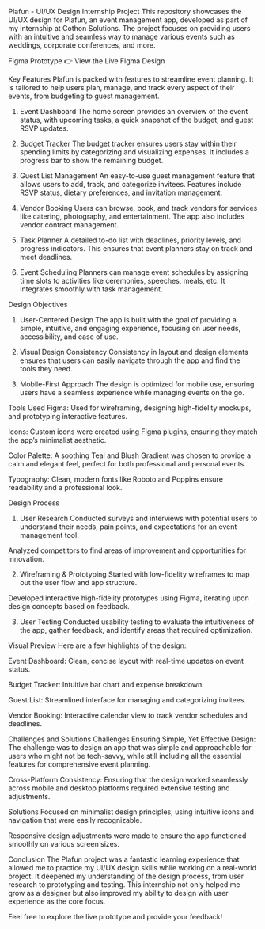 Plafun - UI/UX Design Internship Project
This repository showcases the UI/UX design for Plafun, an event management app, developed as part of my internship at Cothon Solutions. The project focuses on providing users with an intuitive and seamless way to manage various events such as weddings, corporate conferences, and more.

Figma Prototype
👉 View the Live Figma Design

Key Features
Plafun is packed with features to streamline event planning. It is tailored to help users plan, manage, and track every aspect of their events, from budgeting to guest management.

1. Event Dashboard
The home screen provides an overview of the event status, with upcoming tasks, a quick snapshot of the budget, and guest RSVP updates.

2. Budget Tracker
The budget tracker ensures users stay within their spending limits by categorizing and visualizing expenses. It includes a progress bar to show the remaining budget.

3. Guest List Management
An easy-to-use guest management feature that allows users to add, track, and categorize invitees. Features include RSVP status, dietary preferences, and invitation management.

4. Vendor Booking
Users can browse, book, and track vendors for services like catering, photography, and entertainment. The app also includes vendor contract management.

5. Task Planner
A detailed to-do list with deadlines, priority levels, and progress indicators. This ensures that event planners stay on track and meet deadlines.

6. Event Scheduling
Planners can manage event schedules by assigning time slots to activities like ceremonies, speeches, meals, etc. It integrates smoothly with task management.

Design Objectives
1. User-Centered Design
The app is built with the goal of providing a simple, intuitive, and engaging experience, focusing on user needs, accessibility, and ease of use.

2. Visual Design Consistency
Consistency in layout and design elements ensures that users can easily navigate through the app and find the tools they need.

3. Mobile-First Approach
The design is optimized for mobile use, ensuring users have a seamless experience while managing events on the go.

Tools Used
Figma: Used for wireframing, designing high-fidelity mockups, and prototyping interactive features.

Icons: Custom icons were created using Figma plugins, ensuring they match the app’s minimalist aesthetic.

Color Palette: A soothing Teal and Blush Gradient was chosen to provide a calm and elegant feel, perfect for both professional and personal events.

Typography: Clean, modern fonts like Roboto and Poppins ensure readability and a professional look.

Design Process
1. User Research
Conducted surveys and interviews with potential users to understand their needs, pain points, and expectations for an event management tool.

Analyzed competitors to find areas of improvement and opportunities for innovation.

2. Wireframing & Prototyping
Started with low-fidelity wireframes to map out the user flow and app structure.

Developed interactive high-fidelity prototypes using Figma, iterating upon design concepts based on feedback.

3. User Testing
Conducted usability testing to evaluate the intuitiveness of the app, gather feedback, and identify areas that required optimization.

Visual Preview
Here are a few highlights of the design:

Event Dashboard: Clean, concise layout with real-time updates on event status.

Budget Tracker: Intuitive bar chart and expense breakdown.

Guest List: Streamlined interface for managing and categorizing invitees.

Vendor Booking: Interactive calendar view to track vendor schedules and deadlines.

Challenges and Solutions
Challenges
Ensuring Simple, Yet Effective Design: The challenge was to design an app that was simple and approachable for users who might not be tech-savvy, while still including all the essential features for comprehensive event planning.

Cross-Platform Consistency: Ensuring that the design worked seamlessly across mobile and desktop platforms required extensive testing and adjustments.

Solutions
Focused on minimalist design principles, using intuitive icons and navigation that were easily recognizable.

Responsive design adjustments were made to ensure the app functioned smoothly on various screen sizes.

Conclusion
The Plafun project was a fantastic learning experience that allowed me to practice my UI/UX design skills while working on a real-world project. It deepened my understanding of the design process, from user research to prototyping and testing. This internship not only helped me grow as a designer but also improved my ability to design with user experience as the core focus.

Feel free to explore the live prototype and provide your feedback!










